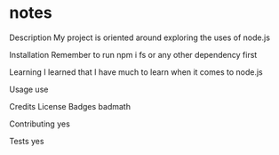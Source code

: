 # notes

Description
My project is oriented around exploring the uses of node.js

Installation
Remember to run npm i fs or any other dependency first

Learning
I learned that I have much to learn when it comes to node.js

Usage
use

Credits
License
Badges
badmath

Contributing
yes

Tests
yes
